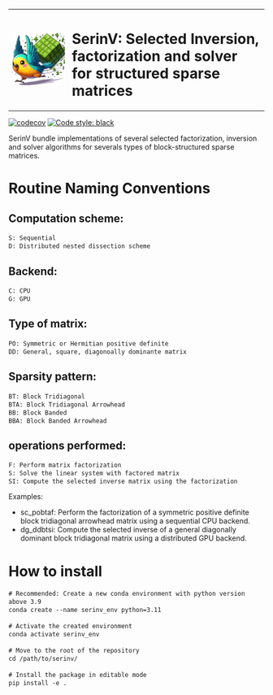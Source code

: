 <table>
  <tr>
    <td><img src="doc/images/logo_noback.png" style="width: 100%;" /></td>
    <td><h1>SerinV: Selected Inversion, factorization and solver for structured sparse matrices</h1></td>
  </tr>
</table>

[![codecov](https://codecov.io/gh/vincent-maillou/SDR/graph/badge.svg?token=VZTGAUW2NW)](https://codecov.io/gh/vincent-maillou/SDR)
[![Code style: black](https://img.shields.io/badge/code%20style-black-000000.svg?style=flat-square)](https://github.com/psf/black)

SerinV bundle implementations of several selected factorization, inversion and solver algorithms for severals types of block-structured sparse matrices.

# Routine Naming Conventions
## Computation scheme:
	S: Sequential
	D: Distributed nested dissection scheme
## Backend:
	C: CPU
	G: GPU
## Type of matrix:
	PO: Symmetric or Hermitian positive definite
	DD: General, square, diagonoally dominante matrix
## Sparsity pattern:
	BT: Block Tridiagonal
	BTA: Block Tridiagonal Arrowhead
	BB: Block Banded
	BBA: Block Banded Arrowhead
## operations performed:
	F: Perform matrix factorization
	S: Solve the linear system with factored matrix
	SI: Compute the selected inverse matrix using the factorization

Examples:
  - sc_pobtaf: Perform the factorization of a symmetric positive definite block tridiagonal arrowhead matrix using a sequential CPU backend.
  - dg_ddbtsi: Compute the selected inverse of a general diagonally dominant block tridiagonal matrix using a distributed GPU backend.

# How to install
    # Recommended: Create a new conda environment with python version above 3.9
    conda create --name serinv_env python=3.11

    # Activate the created environment
    conda activate serinv_env

    # Move to the root of the repository
    cd /path/to/serinv/

    # Install the package in editable mode
    pip install -e .



